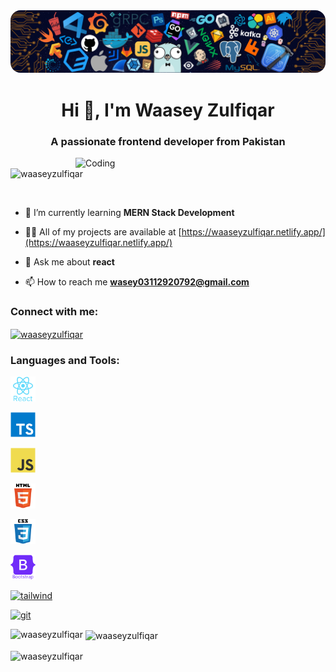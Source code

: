 <img alt="Coding" style="border-radius:16px;" src="./images/background.png">

<h1 align="center">Hi 👋, I'm Waasey Zulfiqar</h1>
<h3 align="center">A passionate frontend developer from Pakistan</h3>
<img align="right" alt="Coding" width="400" src="https://cdn.dribbble.com/users/1162077/screenshots/3848914/programmer.gif" />

<p align="left"> <img src="https://komarev.com/ghpvc/?username=waaseyzulfiqar&label=Profile%20views&color=0e75b6&style=flat" alt="waaseyzulfiqar" /> </p>

<p align="left"> <a href="https://twitter.com/" target="blank"><img src="https://img.shields.io/twitter/follow/?logo=twitter&style=for-the-badge" alt="" /></a> </p>

- 🌱 I’m currently learning **MERN Stack Development**

- 👨‍💻 All of my projects are available at [https://waaseyzulfiqar.netlify.app/](https://waaseyzulfiqar.netlify.app/)

- 💬 Ask me about **react**

- 📫 How to reach me **wasey03112920792@gmail.com**

<h3 align="left">Connect with me:</h3>
<p align="left">
<a href="https://linkedin.com/in/waaseyzulfiqar" target="blank"><img align="center" src="https://raw.githubusercontent.com/rahuldkjain/github-profile-readme-generator/master/src/images/icons/Social/linked-in-alt.svg" alt="waaseyzulfiqar" height="30" width="40" /></a>
</p>

<h3 align="left">Languages and Tools:</h3>

<p align="left"> 

<a href="https://reactjs.org/" target="_blank" rel="noreferrer"> <img src="https://raw.githubusercontent.com/devicons/devicon/master/icons/react/react-original-wordmark.svg" alt="react" width="40" height="40"/> </a>
  
  <a href="https://www.typescriptlang.org/" target="_blank" rel="noreferrer"> <img src="https://raw.githubusercontent.com/devicons/devicon/master/icons/typescript/typescript-original.svg" alt="typescript" width="40" height="40"/> </a> 
  
  <a href="https://developer.mozilla.org/en-US/docs/Web/JavaScript" target="_blank" rel="noreferrer"> <img src="https://raw.githubusercontent.com/devicons/devicon/master/icons/javascript/javascript-original.svg" alt="javascript" width="40" height="40"/> </a> 

  <a href="https://www.w3.org/html/" target="_blank" rel="noreferrer"> <img src="https://raw.githubusercontent.com/devicons/devicon/master/icons/html5/html5-original-wordmark.svg" alt="html5" width="40" height="40"/> </a>  
  
  <a href="https://www.w3schools.com/css/" target="_blank" rel="noreferrer"> <img src="https://raw.githubusercontent.com/devicons/devicon/master/icons/css3/css3-original-wordmark.svg" alt="css3" width="40" height="40"/> </a> 
  
  <a href="https://getbootstrap.com" target="_blank" rel="noreferrer"> <img src="https://raw.githubusercontent.com/devicons/devicon/master/icons/bootstrap/bootstrap-plain-wordmark.svg" alt="bootstrap" width="40" height="40"/> </a> 
  
  <a href="https://tailwindcss.com/" target="_blank" rel="noreferrer"> <img src="https://www.vectorlogo.zone/logos/tailwindcss/tailwindcss-icon.svg" alt="tailwind" width="40" height="40"/> </a>
  
  <a href="https://git-scm.com/" target="_blank" rel="noreferrer"> <img src="https://www.vectorlogo.zone/logos/git-scm/git-scm-icon.svg" alt="git" width="40" height="40"/> </a> 
  
  </p>
  
  

<p><img align="left" src="https://github-readme-stats.vercel.app/api/top-langs?username=waaseyzulfiqar&show_icons=true&locale=en&layout=compact" alt="waaseyzulfiqar" /></p>

<p>&nbsp;<img align="center" src="https://github-readme-stats.vercel.app/api?username=waaseyzulfiqar&show_icons=true&locale=en" alt="waaseyzulfiqar" /></p>

<p><img align="center" src="https://github-readme-streak-stats.herokuapp.com/?user=waaseyzulfiqar&" alt="waaseyzulfiqar" /></p>
